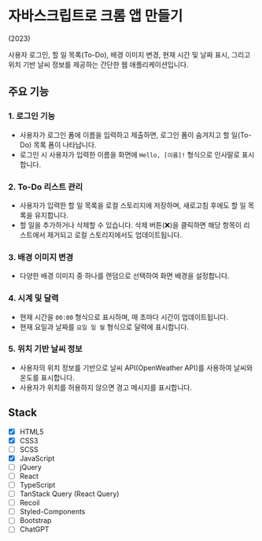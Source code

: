 # 자바스크립트로 크롬 앱 만들기
(2023)

사용자 로그인, 할 일 목록(To-Do), 배경 이미지 변경, 현재 시간 및 날짜 표시, 그리고 위치 기반 날씨 정보를 제공하는 간단한 웹 애플리케이션입니다.

## 주요 기능
### 1. 로그인 기능
  - 사용자가 로그인 폼에 이름을 입력하고 제출하면, 로그인 폼이 숨겨지고 할 일(To-Do) 목록 폼이 나타납니다.
  - 로그인 시 사용자가 입력한 이름을 화면에 `Hello, [이름]!` 형식으로 인사말로 표시합니다.
### 2. To-Do 리스트 관리
  - 사용자가 입력한 할 일 목록을 로컬 스토리지에 저장하며, 새로고침 후에도 할 일 목록을 유지합니다.
  - 할 일을 추가하거나 삭제할 수 있습니다. 삭제 버튼(❌)을 클릭하면 해당 항목이 리스트에서 제거되고 로컬 스토리지에서도 업데이트됩니다.
### 3. 배경 이미지 변경
  - 다양한 배경 이미지 중 하나를 랜덤으로 선택하여 화면 배경을 설정합니다.
### 4. 시계 및 달력
  - 현재 시간을 `00:00` 형식으로 표시하며, 매 초마다 시간이 업데이트됩니다.
  - 현재 요일과 날짜를 `요일 일 월` 형식으로 달력에 표시합니다.
### 5. 위치 기반 날씨 정보
  - 사용자의 위치 정보를 기반으로 날씨 API(OpenWeather API)를 사용하여 날씨와 온도를 표시합니다.
  - 사용자가 위치를 허용하지 않으면 경고 메시지를 표시합니다.

## Stack
- [x] HTML5
- [x] CSS3
- [ ] SCSS
- [x] JavaScript
- [ ] jQuery
- [ ] React
- [ ] TypeScript
- [ ] TanStack Query (React Query)
- [ ] Recoil
- [ ] Styled-Components
- [ ] Bootstrap
- [ ] ChatGPT
